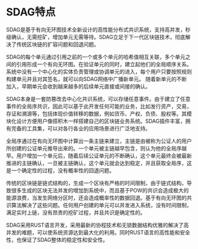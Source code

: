 # SDAG特点

SDAG是基于有向无环图技术全新设计的高性能分布式共识系统，支持高并发，秒级确认，无需挖矿，增加单元无需等待。SDAG立足于下一代区块链技术，彻底解决了传统区块链的扩容问题和回退问题。

SDAG的每个单元通过引用之前的一个或多个单元的哈希值相互关联，多个单元之间的引用形成一个有向无环图。在验证单元的同时，建立起他们的全局顺序关系。系统中没有一个中心化的实体负责管理或协调单元的进入，每个用户只要按照规则构建单元并且对其签名，就可以向SDAG网络中广播新单元。 随着新单元的不断加入，早期单元会收到越来越多的后续单元直接或间接的确认。

SDAG本身是一套防篡改去中心化共识系统，可以存储任意事件。由于建立了任意事件的全局序共识，因此可以基于此开发任何可能的业务，比如发行资产，交易，存证和溯源等，包括体现价值转移的数据，例如货币、产权、负债、股权等。其模块化设计方便用户像搭积木一样搭建自己的区块链业务系统。SDAG插件丰富，拥有完备的工具集，可以对各行各业的应用场景进行广泛地支持。

全局序通过在有向无环图中计算出一条主链来建立，主链是由被称为公证人的用户所创建的公证单元推导出来的。一个单元被主链越早包含，则认为他的全局序越早。用户增加一个单元后，随着后续公证单元的不断确认，这个单元最终会被最新推进的主链确认，一旦被主链确认，这个单元就会达到稳定，并且获取全局序，这是一个确定性的过程，没有概率性的回退问题。

传统的区块链是链式结构的，生成一个区块有严格的时间限制，由于链式结构，导致很多生成的区块无法并发的增加到系统中，而且基于POW的共识会造成极大的能源浪费，当发生网络分区时，还会造成概率性的数据回退。基于有向无环图的共识算法解决了这些问题。任何用户创建的单元可以并发进入系统，没有时间限制，满足实时上链，没有昂贵的挖矿过程，并且共识是确定性的。

SDAG采用RUST语言开发，采用最新的协程技术和无锁数据结构优雅的解决了高并发的难题，可以使系统资源达到最大化的利用。同时RUST语言的高性能和安全性，也保证了SDAG整体的稳定性和安全性。

